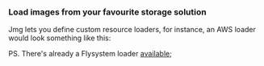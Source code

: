 ### Load images from your favourite storage solution

Jmg lets you define custom resource loaders, for instance, an AWS loader would
look something like this:

PS. There's already a Flysystem loader [available](https://github.com/iwyg/jmg-flysystem);
